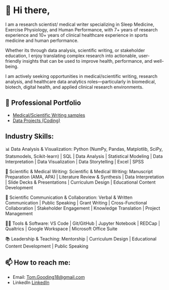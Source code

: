 
# 👋 Hi there, 

I am a research scientist/ medical writer specializing in Sleep Medicine, Exercise Physiology, and Human Performance, with 7+ years of research experience and 10+ years of clinical healthcare experience in sports medicine and human performance.

Whether its through data analysis, scientific writing, or stakeholder education, I enjoy translating complex research into actionable, user-friendly insights that can be used to improve health, performance, and well-being.

I am actively seeking opportunities in medical/scientific writing, research analysis, and healthcare data analytics roles—particularly in biomedical, biotech, digital health, and applied clinical research environments.

## 💼 Professional Portfolio

- [Medical/Scientific Writing samples](https://github.com/Tom-Gooding/Portfolio/tree/main/Writing%20Samples)
- [Data Projects (Coding)](https://github.com/Tom-Gooding/Portfolio/tree/main/Data_Projects)

## **Industry Skills:**

📊 Data Analysis & Visualization:
Python (NumPy, Pandas, Matplotlib, SciPy, Statsmodels, Scikit-learn) | SQL | Data Analysis | Statistical Modeling | Data Interpretation | Data Visualization | Data Storytelling | Excel |  SPSS

🧠 Scientific & Medical Writing:
Scientific & Medical Writing: Manuscript Preparation (AMA, APA) | Literature Review & Synthesis | Data Interpretation | Slide Decks & Presentations | Curriculum Design | Educational Content Development 

🤝 Scientific Communication & Collaboration:
Verbal & Written Communication | Public Speaking | Grant Writing | Cross-Functional Collaboration | Stakeholder Engagement | Knowledge Translation | Project Management

👨‍💻 Tools & Software:
VS Code | Git/GitHub | Jupyter Notebook | REDCap | Qualtrics | Google Workspace | Microsoft Office Suite

📚 Leadership & Teaching: Mentorship | Curriculum Design | Educational Content Development | Public Speaking

## 📫 **How to reach me:**  
- Email: [Tom.Gooding18@gmail.com](Tom.Gooding18@gmail.com )  
- LinkedIn [LinkedIn](https://www.linkedin.com/in/thomas-gooding-phd-atc-cscs-81767053/)

